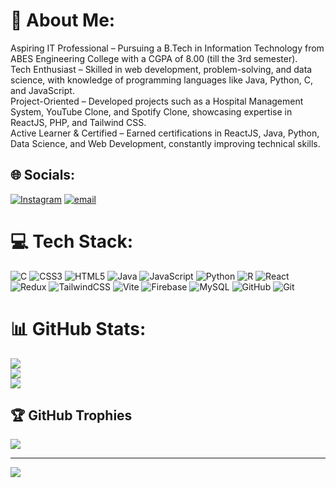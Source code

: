 # 💫 About Me:
Aspiring IT Professional – Pursuing a B.Tech in Information Technology from ABES Engineering College with a CGPA of 8.00 (till the 3rd semester).<br>Tech Enthusiast – Skilled in web development, problem-solving, and data science, with knowledge of programming languages like Java, Python, C, and JavaScript.<br>Project-Oriented – Developed projects such as a Hospital Management System, YouTube Clone, and Spotify Clone, showcasing expertise in ReactJS, PHP, and Tailwind CSS.<br>Active Learner & Certified – Earned certifications in ReactJS, Java, Python, Data Science, and Web Development, constantly improving technical skills.


## 🌐 Socials:
[![Instagram](https://img.shields.io/badge/Instagram-%23E4405F.svg?logo=Instagram&logoColor=white)](https://instagram.com/nikhilpandit72) [![email](https://img.shields.io/badge/Email-D14836?logo=gmail&logoColor=white)](mailto:ncdeveloper264@gmail.com) 

# 💻 Tech Stack:
![C](https://img.shields.io/badge/c-%2300599C.svg?style=for-the-badge&logo=c&logoColor=white) ![CSS3](https://img.shields.io/badge/css3-%231572B6.svg?style=for-the-badge&logo=css3&logoColor=white) ![HTML5](https://img.shields.io/badge/html5-%23E34F26.svg?style=for-the-badge&logo=html5&logoColor=white) ![Java](https://img.shields.io/badge/java-%23ED8B00.svg?style=for-the-badge&logo=openjdk&logoColor=white) ![JavaScript](https://img.shields.io/badge/javascript-%23323330.svg?style=for-the-badge&logo=javascript&logoColor=%23F7DF1E) ![Python](https://img.shields.io/badge/python-3670A0?style=for-the-badge&logo=python&logoColor=ffdd54) ![R](https://img.shields.io/badge/r-%23276DC3.svg?style=for-the-badge&logo=r&logoColor=white) ![React](https://img.shields.io/badge/react-%2320232a.svg?style=for-the-badge&logo=react&logoColor=%2361DAFB) ![Redux](https://img.shields.io/badge/redux-%23593d88.svg?style=for-the-badge&logo=redux&logoColor=white) ![TailwindCSS](https://img.shields.io/badge/tailwindcss-%2338B2AC.svg?style=for-the-badge&logo=tailwind-css&logoColor=white) ![Vite](https://img.shields.io/badge/vite-%23646CFF.svg?style=for-the-badge&logo=vite&logoColor=white) ![Firebase](https://img.shields.io/badge/firebase-a08021?style=for-the-badge&logo=firebase&logoColor=ffcd34) ![MySQL](https://img.shields.io/badge/mysql-4479A1.svg?style=for-the-badge&logo=mysql&logoColor=white) ![GitHub](https://img.shields.io/badge/github-%23121011.svg?style=for-the-badge&logo=github&logoColor=white) ![Git](https://img.shields.io/badge/git-%23F05033.svg?style=for-the-badge&logo=git&logoColor=white)
# 📊 GitHub Stats:
![](https://github-readme-stats.vercel.app/api?username=nikhilpandit264&theme=default&hide_border=false&include_all_commits=false&count_private=false)<br/>
![](https://github-readme-streak-stats.herokuapp.com/?user=nikhilpandit264&theme=default&hide_border=false)<br/>
![](https://github-readme-stats.vercel.app/api/top-langs/?username=nikhilpandit264&theme=default&hide_border=false&include_all_commits=false&count_private=false&layout=compact)

## 🏆 GitHub Trophies
![](https://github-profile-trophy.vercel.app/?username=nikhilpandit264&theme=radical&no-frame=false&no-bg=true&margin-w=4)

---
[![](https://visitcount.itsvg.in/api?id=nikhilpandit264&icon=0&color=0)](https://visitcount.itsvg.in)

<!-- Proudly created with GPRM ( https://gprm.itsvg.in ) -->

